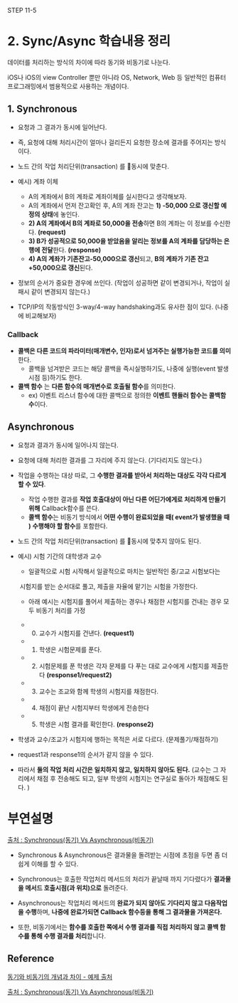 STEP 11-5

# 2. Sync/Async  학습내용 정리



데이터를 처리하는 방식의 차이에 따라 동기와 비동기로 나눈다. 

iOS나 iOS의 view Controller 뿐만 아니라 OS, Network, Web 등 일반적인 컴퓨터 프로그래밍에서 범용적으로 사용하는 개념이다.



## 1. Synchronous

- 요청과 그 결과가 동시에 일어난다. 
- 즉, 요청에 대해 처리시간이 얼마나 걸리든지 요청한 장소에 결과를 주어지는 방식이다.
- 노드 간의 작업 처리단위(transaction) 를 동시에 맞춘다.



- 예시) 계좌 이체
  - A의 계좌에서  B의 계좌로 계좌이체를 실시한다고 생각해보자.
  - A의 계좌에서 먼저 잔고확인 후, A의 계좌 잔고는 **1) -50,000 으로 갱신할 예정의 상태**에 놓인다.
  - **2) A의 계좌에서 B의 계좌로 50,000을 전송**하면 B의 계좌는 이 정보를 수신한다. **(request)**
  - **3) B가 성공적으로 50,000을 받았음을 알리는 정보를  A의 계좌를 담당하는 은행에 전달**한다. **(response)**
  - **4) A의 계좌가 기존잔고-50,000으로 갱신**되고, **B의 계좌가 기존 잔고+50,000으로 갱신**된다.
- 정보의 순서가 중요한 경우에 쓰인다. (작업이 성공하면 같이 변경되거나, 작업이 실패시 같이 변경되지 않는다.)

- TCP/IP의 작동방식인 3-way/4-way handshaking과도 유사한 점이 있다. (나중에 비교해보자)





### Callback

- **콜백은 다른 코드의 파라미터(매개변수, 인자)로서 넘겨주는 실행가능한 코드를 의미**한다.
  - 콜백을 넘겨받은 코드는 해당 콜백을 즉시실행하기도, 나중에 실행(event 발생 시점 등)하기도 한다.
- **콜백 함수** 는 **다른 함수의 매개변수로 호출될 함수**를 의미한다. 
  - ex) 이벤트 리스너 함수에 대한 콜백으로 정의한 **이벤트 핸들러 함수는 콜백함수**이다.



## Asynchronous

- 요청과 결과가 동시에 일어나지 않는다.
- 요청에 대해 처리한 결과를 그 자리에 주지 않는다. (기다리지도 않는다.)
- 작업을 수행하는 대상 따로, 그 **수행한 결과를 받아서 처리하는 대상도 각각 다르게 할 수 있다**. 
  - 작업 수행한 결과를 **작업 호출대상이 아닌 다른 어딘가에게로 처리하게 만들기 위해** Callback함수를 쓴다.
  - **콜백 함수**는  비동기 방식에서 **어떤 수행이 완료되었을 때( event가 발생했을 때 ) 수행해야 할 함수**를 포함한다.

- 노드 간의 작업 처리단위(transaction) 를 동시에 맞추지 않아도 된다.



- 예시) 시험 기간의 대학생과 교수

  - 일괄적으로 시험 시작해서 일괄적으로 마치는 일반적인 중/고교 시험보다는

  ​       시험지를 받는 순서대로 풀고, 제출을 자율에 맡기는 시험을 가정한다. 

  - 아래 예시는 시험지를 풀어서 제출하는 경우나 채점한 시험지를 건내는 경우 모두 비동기 처리를 가정

  

  - 0) 교수가 시험지를 건낸다. **(request1)**
  - 1) 학생은 시험문제를 푼다.
  - 2) 시험문제를 푼 학생은 각자 문제를 다 푸는 대로 교수에게 시험지를 제출한다 **(response1/request2)**
  - 3) 교수는 조교와 함께 학생의 시험지를 채점한다. 
  - 4) 채점이 끝난 시험지부터 학생에게 전송한다 
  - 5) 학생은 시험 결과를 확인한다. **(response2)**

- 학생과 교수/조교가 시험지에 행하는 목적은 서로 다르다. (문제풀기/채점하기)

- request1과 response1의 순서가 같지 않을 수 있다. 

- 따라서 **둘의 작업 처리 시간은 일치하지 않고, 일치하지 않아도 된다.** (교수는 그 자리에서 채점 후 전송해도 되고, 일부 학생의 시험지는 연구실로 돌아가 채점해도 된다. )



# 부연설명

[출처 : Synchronous(동기) Vs Asynchronous(비동기)](https://nesoy.github.io/articles/2017-01/Synchronized)

- Synchronous & Asynchronous은 결과물을 돌려받는 시점에 초점을 두면 좀 더 쉽게 이해를 할 수 있다.
- Synchronous는 호출한 작업처리 메서드의 처리가 끝날때 까지 기다렸다가 **결과물을 메서드 호출시점(과 위치)으로** 돌려준다.
- Asynchronous는 작업처리 메서드의 **완료가 되지 않아도 기다리지 않고 다음작업을 수행**하며, **나중에 완료가되면 Callback 함수등을 통해 그 결과물을 가져온다.** 

- 또한, 비동기에서는 **함수를 호출한 쪽에서 수행 결과를 직접 처리하지 않고** **콜백 함수를 통해 수행 결과를 처리**합니다.







## Reference

[동기와 비동기의 개념과 차이 - 예제 출처](https://private.tistory.com/24)

[출처 : Synchronous(동기) Vs Asynchronous(비동기)](https://nesoy.github.io/articles/2017-01/Synchronized)

